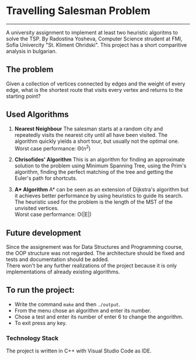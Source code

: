 # Travelling Salesman Problem

---

A university assignment to implement at least two heuristic algoritms to solve the TSP.
By Radostina Yosheva, Computer Science strudent at FMI, Sofia Univercity "St. Kliment Ohridski".
This project has a short comparitive analysis in bulgarian.

## The problem
Given a collection of vertices connected by edges and the weight of every edge, what is the shortest route that visits every vertex and returns to the starting point?<br/>

## Used Algorithms
1. __Nearest Neighbour__
The salesman starts at a random city and repeatedly visits the nearest city until all have been visited. The algorithm quickly yields a short tour, but usually not the optimal one.<br/>
Worst case performance: Θ(n<sup>2</sup>)

2. __Chrisofides' Algorithm__
This is an algorithm for finding an approximate solution to the problem using Minimum Spanning Tree, using the Prim's algorithm, finding the perfect matching of the tree and getting the Euler's path for shortcuts.

3. __A* Algorithm__
A* can be seen as an extension of Dijkstra's algorithm but it achieves better performance by using heuristics to guide its search. The heuristic used for the problem is the length of the MST of the unvisited vertices.<br/>
Worst case performance: O(|E|)

## Future development
Since the assignement was for Data Structures and Programming course, the OOP structure was not regarded. The architecture should be fixed and tests and documentation should be added.<br/>
There won't be any further realizations of the project because it is only implementations of already existing algorithms.

## To run the project:
- Write the command ```make``` and then ```./output```.
- From the menu chose an algorithm and enter its number.
- Chose a test and enter its number of enter 6 to change the angorithm.
- To exit press any key.

### Technology Stack
The project is written in C++ with Visual Studio Code as IDE.
